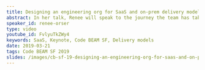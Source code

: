 ```yaml
---
title: Designing an engineering org for SaaS and on-prem delivery models
abstract: In her talk, Renee will speak to the journey the team has taken over the past two years to tackle the systemic complexity presented by multiple deployment mechanisms, from first developing and operating a SaaS DNS platform, to later also releasing versioned software for on-prem usage of their DNS products.
speaker_id: renee-orser
type: video
youtube_id: FvlyuTkZWy4
keywords: SaaS, Keynote, Code BEAM SF, Delivery models
date: 2019-03-21
tags: Code BEAM SF 2019
slides: /images/cb-sf-19-designing-an-engineering-org-for-saas-and-on-prem-delivery-models-renee-orser.pdf
---
```



